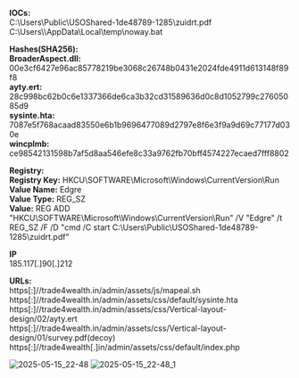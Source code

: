 **IOCs:**  
C:\Users\Public\USOShared-1de48789-1285\zuidrt.pdf  
C:\Users\\<UserName>\AppData\Local\temp\noway.bat  
  
**Hashes(SHA256):**  
**BroaderAspect.dll:** 00e3cf6427e96ac85778219be3068c26748b0431e2024fde4911d613148f89f8  
**ayty.ert:** 28c998bc62b0c6e1337366de6ca3b32cd31589636d0c8d1052799c27605085d9  
**sysinte.hta:** 7087e5f768acaad83550e6b1b9696477089d2797e8f6e3f9a9d69c77177d030e  
**wincplmb:** ce98542131598b7af5d8aa546efe8c33a9762fb70bff4574227ecaed7fff8802  
  
**Registry:**  
**Registry Key:** HKCU\SOFTWARE\Microsoft\Windows\CurrentVersion\Run  
**Value Name:** Edgre  
**Value Type:** REG_SZ  
**Value:** REG ADD "HKCU\SOFTWARE\Microsoft\Windows\CurrentVersion\Run" /V "Edgre" /t REG_SZ /F /D "cmd /C start C:\Users\Public\USOShared-1de48789-1285\zuidrt.pdf"  

**IP**  
185.117[.]90[.]212  

**URLs:**  
https[:]//trade4wealth.in/admin/assets/js/mapeal.sh  
https[:]//trade4wealth.in/admin/assets/css/default/sysinte.hta  
https[:]//trade4wealth.in/admin/assets/css/Vertical-layout-design/02/ayty.ert  
https[:]//trade4wealth.in/admin/assets/css/Vertical-layout-design/01/survey.pdf(decoy)  
https[:]//trade4wealth[.]in/admin/assets/css/default/index.php  

![2025-05-15_22-48](https://github.com/user-attachments/assets/5ac8d0ec-06b2-4a16-8320-8f69b368204b)
![2025-05-15_22-48_1](https://github.com/user-attachments/assets/1061262e-f2fb-4f2e-8016-0a8feeca9de9)
